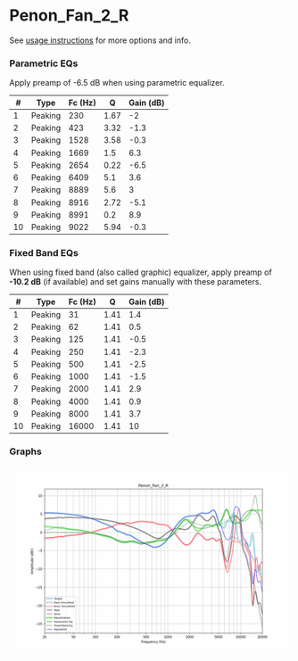 # Penon_Fan_2_R
See [usage instructions](https://github.com/jaakkopasanen/AutoEq#usage) for more options and info.

### Parametric EQs
Apply preamp of -6.5 dB when using parametric equalizer.

|   # | Type    |   Fc (Hz) |    Q |   Gain (dB) |
|-----|---------|-----------|------|-------------|
|   1 | Peaking |       230 | 1.67 |        -2   |
|   2 | Peaking |       423 | 3.32 |        -1.3 |
|   3 | Peaking |      1528 | 3.58 |        -0.3 |
|   4 | Peaking |      1669 | 1.5  |         6.3 |
|   5 | Peaking |      2654 | 0.22 |        -6.5 |
|   6 | Peaking |      6409 | 5.1  |         3.6 |
|   7 | Peaking |      8889 | 5.6  |         3   |
|   8 | Peaking |      8916 | 2.72 |        -5.1 |
|   9 | Peaking |      8991 | 0.2  |         8.9 |
|  10 | Peaking |      9022 | 5.94 |        -0.3 |

### Fixed Band EQs
When using fixed band (also called graphic) equalizer, apply preamp of **-10.2 dB** (if available) and set gains manually with these parameters.

|   # | Type    |   Fc (Hz) |    Q |   Gain (dB) |
|-----|---------|-----------|------|-------------|
|   1 | Peaking |        31 | 1.41 |         1.4 |
|   2 | Peaking |        62 | 1.41 |         0.5 |
|   3 | Peaking |       125 | 1.41 |        -0.5 |
|   4 | Peaking |       250 | 1.41 |        -2.3 |
|   5 | Peaking |       500 | 1.41 |        -2.5 |
|   6 | Peaking |      1000 | 1.41 |        -1.5 |
|   7 | Peaking |      2000 | 1.41 |         2.9 |
|   8 | Peaking |      4000 | 1.41 |         0.9 |
|   9 | Peaking |      8000 | 1.41 |         3.7 |
|  10 | Peaking |     16000 | 1.41 |        10   |

### Graphs
![](./Penon_Fan_2_R.png)
